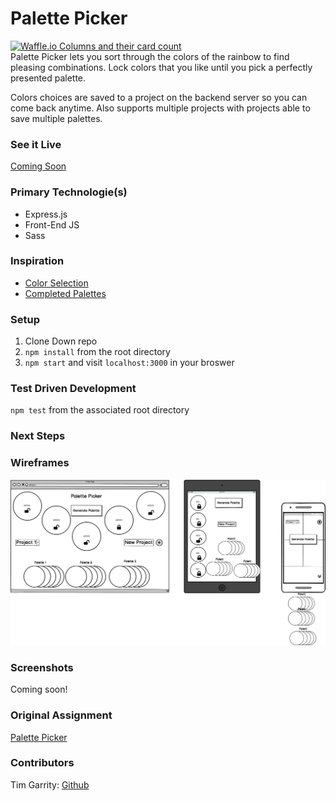 # Palette Picker
[![Waffle.io Columns and their card count](https://badge.waffle.io/Salamandastron1/palette-picker.svg?columns=all)](https://waffle.io/Salamandastron1/palette-picker)<br>
Palette Picker lets you sort through the colors of the rainbow to find pleasing combinations. Lock colors that you like until you pick a perfectly presented palette. 

Colors choices are saved to a project on the backend server so you can come back anytime. Also supports multiple projects with projects able to save multiple palettes.

### See it Live
[Coming Soon]()

### Primary Technologie(s)
* Express.js
* Front-End JS
* Sass

### Inspiration
* [Color Selection](https://dribbble.com/shots/3764155-Colors-Cafe-WIP)
* [Completed Palettes](https://codepen.io/Volorf/pen/GqzzRJ)

### Setup

1. Clone Down repo
2. `npm install` from the root directory
3. `npm start` and visit `localhost:3000` in your broswer

### Test Driven Development

`npm test` from the associated root directory

### Next Steps

### Wireframes

![Wireframes](./public/assets/wireframe.png)

### Screenshots

Coming soon!

### Original Assignment

[Palette Picker](http://frontend.turing.io/projects/palette-picker.html)

### Contributors

Tim Garrity: [Github](https://github.com/Salamandastron1) <br>
